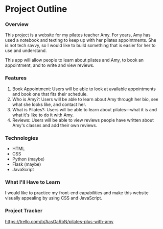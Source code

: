 # Project Outline


### Overview
This project is a website for my pilates teacher Amy. For years, Amy has used a notebook and texting to keep up with her pilates appointments. She is not tech savvy, so I would like to build something that is easier for her to use and understand. 

This app will allow people to learn about pilates and Amy, to book an appointment, and to write and view reviews. 

### Features
1. Book Appointment: Users will be able to look at available appointments and book one that fits their schedule. 
2. Who is Amy?: Users will be able to learn about Amy through her bio, see what she looks like, and contact her.
3. What is Pilates?: Users will be able to learn about pilates--what it is and what it's like to do it with Amy. 
4. Reviews: Users will be able to view reviews people have written about Amy's classes and add their own reviews. 

### Technologies
- HTML
- CSS
- Python (maybe)
- Flask (maybe)
- JavaScript

### What I'll Have to Learn
I would like to practice my front-end capabilities and make this website visually appealing by using CSS and JavaScript. 

### Project Tracker
https://trello.com/b/AasOaRbN/pilates-plus-with-amy
